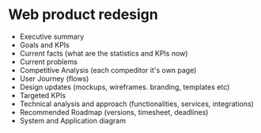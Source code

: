 # Web product redesign

- Executive summary
- Goals and KPIs
- Current facts (what are the statistics and KPIs now)
- Current problems
- Competitive Analysis (each compeditor it's own page)
- User Journey (flows)
- Design updates (mockups, wireframes. branding, templates etc)
- Targeted KPIs
- Technical analysis and approach (functionalities, services, integrations)
- Recommended Roadmap (versions, timesheet, deadlines)
- System and Application diagram
